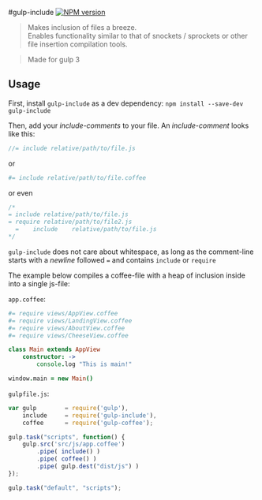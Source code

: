 #gulp-include [![NPM version][npm-image]][npm-url]
>Makes inclusion of files a breeze.  
Enables functionality similar to that of snockets / sprockets or other file insertion compilation tools.

> Made for gulp 3


## Usage
First, install `gulp-include` as a dev dependency:
`npm install --save-dev gulp-include`

Then, add your _include-comments_ to your file.
An _include-comment_ looks like this:
```javascript
//= include relative/path/to/file.js
```
or 
```coffeescript
#= include relative/path/to/file.coffee
```
or even
```javascript
/*
= include relative/path/to/file.js
= require relative/path/to/file2.js
  =    include    relative/path/to/file.js
*/
```
`gulp-include` does not care about whitespace, as long as the comment-line starts with a  _newline_ followed `=` and contains `include` or `require`


The example below compiles a coffee-file with a heap of inclusion inside into a single js-file:

`app.coffee`:

```coffeescript
#= require views/AppView.coffee
#= require views/LandingView.coffee
#= require views/AboutView.coffee
#= require views/CheeseView.coffee

class Main extends AppView
	constructor: ->
		console.log "This is main!"

window.main = new Main()
```

`gulpfile.js`:

```javascript
var gulp		= require('gulp'),
	include		= require('gulp-include'),
	coffee		= require('gulp-coffee');

gulp.task("scripts", function() {
	gulp.src('src/js/app.coffee')
		.pipe( include() )
		.pipe( coffee() )
		.pipe( gulp.dest("dist/js") )
});

gulp.task("default", "scripts");
```


[npm-url]: https://npmjs.org/package/gulp-include
[npm-image]: https://badge.fury.io/js/gulp-include.png